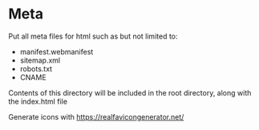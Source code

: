 # Meta

Put all meta files for html such as but not limited to:

- manifest.webmanifest
- sitemap.xml
- robots.txt
- CNAME

Contents of this directory will be included in the root directory, along with the index.html file

Generate icons with https://realfavicongenerator.net/

